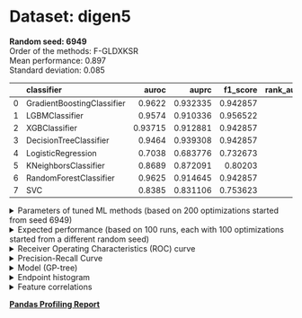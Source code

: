 # Dataset: digen5
**Random seed: 6949**<br/>
Order of the methods: F-GLDXKSR<br/>
Mean performance: 0.897<br/>
Standard deviation: 0.085<br/>


|    | classifier                 |   auroc |    auprc |   f1_score |   rank_auroc |   rank_auprc |   rank_f1 |
|---:|:---------------------------|--------:|---------:|-----------:|-------------:|-------------:|----------:|
|  0 | GradientBoostingClassifier | 0.9622  | 0.932335 |   0.942857 |            1 |            2 |         2 |
|  1 | LGBMClassifier             | 0.9574  | 0.910336 |   0.956522 |            3 |            5 |         1 |
|  2 | XGBClassifier              | 0.93715 | 0.912881 |   0.942857 |            5 |            4 |         2 |
|  3 | DecisionTreeClassifier     | 0.9464  | 0.939308 |   0.942857 |            4 |            1 |         2 |
|  4 | LogisticRegression         | 0.7038  | 0.683776 |   0.732673 |            8 |            8 |         8 |
|  5 | KNeighborsClassifier       | 0.8689  | 0.872091 |   0.80203  |            6 |            6 |         6 |
|  6 | RandomForestClassifier     | 0.9625  | 0.914645 |   0.942857 |            1 |            3 |         2 |
|  7 | SVC                        | 0.8385  | 0.831106 |   0.753623 |            7 |            7 |         7 |



<details>
<summary>Parameters of tuned ML methods (based on 200 optimizations started from seed 6949)</summary>


```
GradientBoostingClassifier(learning_rate=0.03708331182264721,
                           loss='exponential', max_depth=4, min_samples_leaf=35,
                           n_iter_no_change=2, random_state=6949, tol=1e-07,
                           validation_fraction=0.04)
LGBMClassifier(boosting_type='goss', deterministic=True, force_row_wise=True,
               max_depth=3, metric='binary_logloss', n_estimators=11, n_jobs=1,
               num_leaves=86, objective='binary', random_state=6949)
XGBClassifier(alpha=0.0036044201842363273, base_score=0.5, booster='dart',
              colsample_bylevel=1, colsample_bynode=1, colsample_bytree=1,
              eta=0.0015613485601898764, eval_metric='logloss', gamma=0.4,
              gpu_id=-1, importance_type='gain', interaction_constraints='',
              learning_rate=0.00156134856, max_delta_step=0, max_depth=3,
              min_child_weight=1, missing=nan, monotone_constraints='()',
              n_estimators=63, n_jobs=1, nthread=1, num_parallel_tree=1,
              random_state=6949, reg_alpha=0.00360442023,
              reg_lambda=0.16755871657675284, scale_pos_weight=1, subsample=1,
              tree_method='exact', use_label_encoder=False,
              validate_parameters=1, ...)
DecisionTreeClassifier(criterion='entropy', max_depth=7, min_samples_leaf=13,
                       min_samples_split=11, random_state=6949)
LogisticRegression(C=0.04252829305377775, penalty='l1', random_state=6949,
                   solver='liblinear')
KNeighborsClassifier(n_neighbors=43, p=1, weights='distance')
RandomForestClassifier(max_depth=4, max_features=None, min_samples_leaf=17,
                       min_samples_split=10, n_estimators=30,
                       random_state=6949)
SVC(C=3.7501379414988123, class_weight='balanced', coef0=1.9000000000000001,
    degree=2, gamma='auto', kernel='poly', probability=True, random_state=6949,
    tol=0.004802584124916875)
```

</details>

<details>
<summary>Expected performance (based on 100 runs, each with 100 optimizations started from a different random seed)</summary>
<img src='digen5_6949-box.svg' width=40% />
</details>

<details>
<summary>Receiver Operating Characteristics (ROC) curve</summary>
<img src='digen5_6949-roc.svg' width=40% />
</details>

<details>
<summary>Precision-Recall Curve</summary>
<img src='digen5_6949-prc.svg' width=40% />
</details>

<details>
<summary>Model (GP-tree)</summary>
<img src='digen5_6949-model.svg' height=10% />
</details>

<details>
<summary>Endpoint histogram</summary>
<img src='digen5_6949-endpoint.svg' width=40% />
</details>

<details>
<summary>Feature correlations</summary>
<img src='digen5_6949-corr.svg' width=40% />
</details>

[**Pandas Profiling Report**](https://epistasislab.github.io/digen/profile/digen5_6949.html)